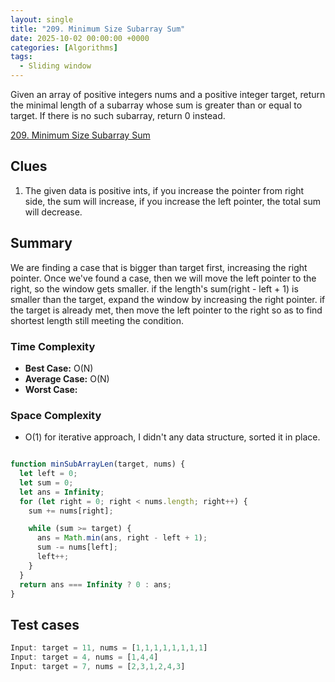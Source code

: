 ```yaml
---
layout: single
title: "209. Minimum Size Subarray Sum"
date: 2025-10-02 00:00:00 +0000
categories: [Algorithms]
tags:
  - Sliding window
---
```


Given an array of positive integers nums and a positive integer target, return the minimal length of a subarray whose sum is greater than or equal to target. If there is no such subarray, return 0 instead.

[209. Minimum Size Subarray Sum](https://leetcode.com/problems/minimum-size-subarray-sum/description/)


## Clues
1. The given data is positive ints, if you increase the pointer from right side, the sum will increase, if you increase the left pointer, the total sum will decrease.

## Summary
We are finding a case that is bigger than target first, increasing the right pointer. Once we've found a case, then we will move the left pointer to the right, so the window gets smaller. if the length's sum(right - left + 1) is smaller than the target, expand the window by increasing the right pointer.
if the target is already met, then move the left pointer to the right so as to find shortest length still meeting the condition.



### Time Complexity
- **Best Case:** O(N)
- **Average Case:** O(N)
- **Worst Case:** 

### Space Complexity
- O(1) for iterative approach, I didn't any data structure, sorted it in place.

```javascript

function minSubArrayLen(target, nums) {
  let left = 0;
  let sum = 0;
  let ans = Infinity;
  for (let right = 0; right < nums.length; right++) {
    sum += nums[right];

    while (sum >= target) {
      ans = Math.min(ans, right - left + 1);
      sum -= nums[left];
      left++;
    }
  }
  return ans === Infinity ? 0 : ans;
}
```


## Test cases
```javascript
Input: target = 11, nums = [1,1,1,1,1,1,1,1]
Input: target = 4, nums = [1,4,4]
Input: target = 7, nums = [2,3,1,2,4,3]
```
